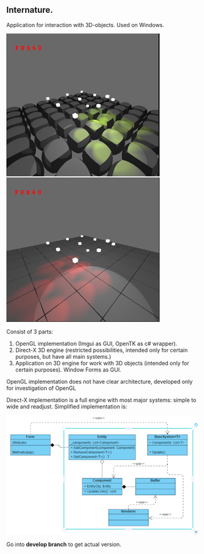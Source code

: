 ## Internature.

Application for interaction with 3D-objects.
Used on Windows.
<p>
<img src="resources/1.png" alt="Example Image" width="400"> 
<img src="resources/2.png" alt="Example Image" width="400"> 
</p>

Consist of 3 parts:
1) OpenGL implementation (Imgui as GUI, OpenTK as c# wrapper).
2) Direct-X 3D engine (restricted possibilities, intended only for certain purposes, but have all main systems.)
3) Application on 3D engine for work with 3D objects (intended only for certain purposes). Window Forms as GUI.

OpenGL implementation does not have clear architecture, developed only for investigation of OpenGL

Direct-X implementation is a full engine with most major systems: simple to wide and readjust. Simplified implementation is:

<img src="resources/arch.png" alt="Example Image" width="500"> 

Go into **develop branch** to get actual version.

